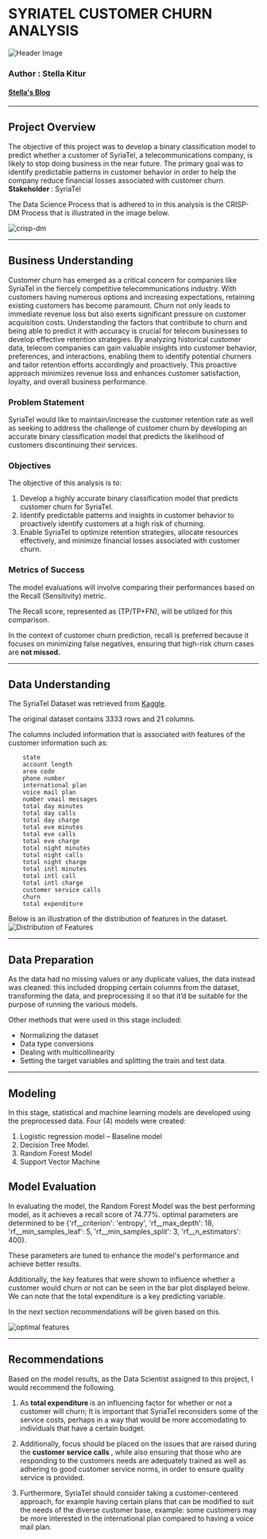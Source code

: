 # <b> SYRIATEL CUSTOMER CHURN ANALYSIS </b>
![Header Image](images/headerimg.jpg)

### Author : Stella Kitur
#### [Stella's Blog](https://stellacherotich.medium.com/)
--- 
## <b> Project Overview </b>
The objective of this project was to develop a binary classification model to predict whether a customer of SyriaTel, a telecommunications company, is likely to stop doing business in the near future. The primary goal was to identify predictable patterns in customer behavior in order to help the company reduce financial losses associated with customer churn.
<b> Stakeholder </b>: SyriaTel

The Data Science Process that is adhered to in this analysis is the CRISP-DM Process that is illustrated in the image below. 

![crisp-dm](images/CRISP-DM-data-mining-framework.png)

---
## <b> Business Understanding </b>

Customer churn has emerged as a critical concern for companies like SyriaTel in the fiercely competitive telecommunications industry. With customers having numerous options and increasing expectations, retaining existing customers has become paramount. 
Churn not only leads to immediate revenue loss but also exerts significant pressure on customer acquisition costs. Understanding the factors that contribute to churn and being able to predict it with accuracy is crucial for telecom businesses to develop effective retention strategies. By analyzing historical customer data, telecom companies can gain valuable insights into customer behavior, preferences, and interactions, enabling them to identify potential churners and tailor retention efforts accordingly and proactively.
This proactive approach minimizes revenue loss and enhances customer satisfaction, loyalty, and overall business performance.

### <b> Problem Statement </b>
SyriaTel would like to maintain/increase the customer retention rate as well as seeking to address the challenge of customer churn by developing an accurate binary classification model that predicts the likelihood of customers discontinuing their services.

### <b> Objectives </b>
The objective of this analysis is to:
1. Develop a highly accurate binary classification model that predicts customer churn for SyriaTel.
2. Identify predictable patterns and insights in customer behavior to proactively identify customers at a high risk of churning.
3. Enable SyriaTel to optimize retention strategies, allocate resources effectively, and minimize financial losses associated with customer churn.


### <b> Metrics of Success </b>
The model evaluations will involve comparing their performances based on the Recall (Sensitivity) metric.

The Recall score, represented as (TP/TP+FN), will be utilized for this comparison.

In the context of customer churn prediction, recall is preferred because it focuses on minimizing false negatives, ensuring that high-risk churn cases are <b>not missed. </b>

---
## <b> Data Understanding </b>
The SyriaTel Dataset was retrieved from [Kaggle](https://www.kaggle.com/datasets/becksddf/churn-in-telecoms-dataset).

The original dataset contains 3333 rows and 21 columns.

The columns included information that is associated with features of the customer information such as:

        state
        account length
        area code
        phone number  
        international plan
        voice mail plan 
        number vmail messages
        total day minutes 
        total day calls 
        total day charge 
        total eve minutes 
        total eve calls            
        total eve charge           
        total night minutes
        total night calls
        total night charge
        total intl minutes
        total intl call
        total intl charge
        customer service calls
        churn
        total expenditure

Below is an illustration of the distribution of features in the dataset.
![Distribution of Features](images/distr_feat.png)

---
## <b> Data Preparation </b>
As the data had no missing values or any duplicate values, the data instead was cleaned: this included dropping certain columns from the dataset, transforming the data, and preprocessing it so that it’d be suitable for the purpose of running the various models.

Other methods that were used in this stage included:

- Normalizing the dataset
- Data type conversions 
- Dealing with multicollinearity 
- Setting the target variables and splitting the train and test data.
---

## <b> Modeling </b>
In this stage, statistical and machine learning models are developed using the preprocessed data. Four (4) models were created:
1. Logistic regression model – Baseline model
2. Decision Tree Model.
3. Random Forest Model
4. Support Vector Machine

## <b> Model Evaluation </b>

In evaluating the model, the Random Forest Model was the best performing model, as it achieves a recall score of 74.77%. 
optimal parameters are determined to be {'rf__criterion': 'entropy', 'rf__max_depth': 18, 'rf__min_samples_leaf': 5, 'rf__min_samples_split': 3, 'rf__n_estimators': 400}.

These parameters are tuned to enhance the model's performance and achieve better results.

Additionally, the key features that were shown to influence whether a customer would churn or not can be seen in the bar plot displayed below. We can note that the total expenditure is a key predicting variable.

In the next section recommendations will be given based on this.


![optimal features](images/rf_feat.png)


---
## <b> Recommendations </b>
Based on the model results, as the Data Scientist assigned to this project, I would recommend the following.

1. As <b> total expenditure </b> is an influencing factor for whether or not a customer will churn; 
    It is important that SyriaTel reconsiders some of the service costs, perhaps in a way that would be more accomodating to individuals that have a certain budget. 

2. Additionally, focus should be placed on the issues that are raised during the <b> customer service calls </b>, while also ensuring that those who are responding to the customers needs are adequately trained as well as adhering to good customer service norms, in order to ensure quality service is provided. 

3. Furthermore, SyriaTel should consider taking a customer-centered approach, for example having certain plans that can be modified to suit the needs of the diverse customer base, example: some customers may be more interested in the international plan compared to having a voice mail plan.

